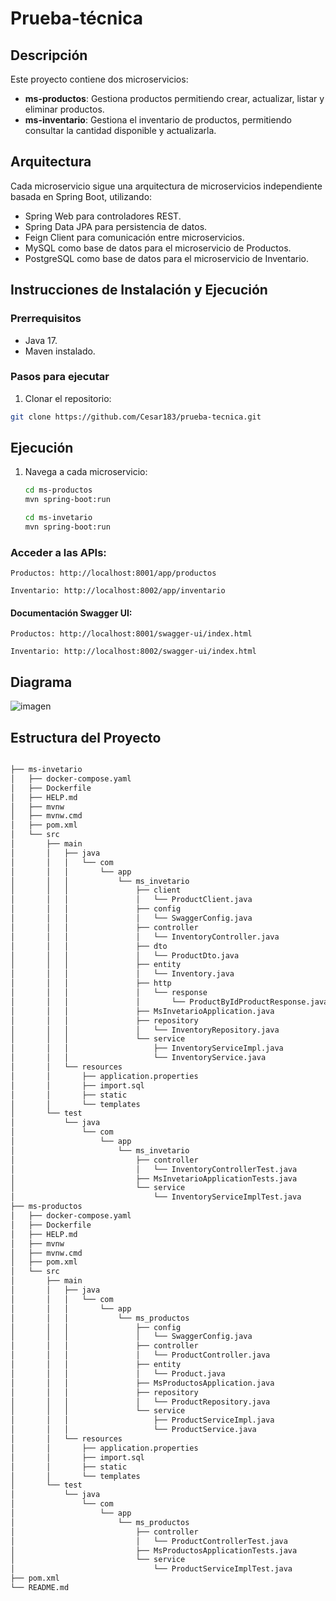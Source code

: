 # Prueba-técnica
## Descripción
Este proyecto contiene dos microservicios:
- **ms-productos**: Gestiona productos permitiendo crear, actualizar, listar y eliminar productos.
- **ms-inventario**: Gestiona el inventario de productos, permitiendo consultar la cantidad disponible y actualizarla.

## Arquitectura
Cada microservicio sigue una arquitectura de microservicios independiente basada en Spring Boot, utilizando:
- Spring Web para controladores REST.
- Spring Data JPA para persistencia de datos.
- Feign Client para comunicación entre microservicios.
- MySQL como base de datos para el microservicio de Productos.
- PostgreSQL como base de datos para el microservicio de Inventario.

## Instrucciones de Instalación y Ejecución

### Prerrequisitos

- Java 17.
- Maven instalado.

### Pasos para ejecutar

1. Clonar el repositorio:

```bash
git clone https://github.com/Cesar183/prueba-tecnica.git
```

## Ejecución
1. Navega a cada microservicio:
   ```bash
   cd ms-productos
   mvn spring-boot:run

   cd ms-invetario
   mvn spring-boot:run
   ```

### Acceder a las APIs:

    Productos: http://localhost:8001/app/productos

    Inventario: http://localhost:8002/app/inventario

#### Documentación Swagger UI:

    Productos: http://localhost:8001/swagger-ui/index.html

    Inventario: http://localhost:8002/swagger-ui/index.html

## Diagrama

![imagen](https://github.com/user-attachments/assets/d7710cee-abe9-4495-8aa9-c2f2968bc5b1)

## Estructura del Proyecto
```bash

├── ms-invetario
│   ├── docker-compose.yaml
│   ├── Dockerfile
│   ├── HELP.md
│   ├── mvnw
│   ├── mvnw.cmd
│   ├── pom.xml
│   └── src
│       ├── main
│       │   ├── java
│       │   │   └── com
│       │   │       └── app
│       │   │           └── ms_invetario
│       │   │               ├── client
│       │   │               │   └── ProductClient.java
│       │   │               ├── config
│       │   │               │   └── SwaggerConfig.java
│       │   │               ├── controller
│       │   │               │   └── InventoryController.java
│       │   │               ├── dto
│       │   │               │   └── ProductDto.java
│       │   │               ├── entity
│       │   │               │   └── Inventory.java
│       │   │               ├── http
│       │   │               │   └── response
│       │   │               │       └── ProductByIdProductResponse.java
│       │   │               ├── MsInvetarioApplication.java
│       │   │               ├── repository
│       │   │               │   └── InventoryRepository.java
│       │   │               └── service
│       │   │                   ├── InventoryServiceImpl.java
│       │   │                   └── InventoryService.java
│       │   └── resources
│       │       ├── application.properties
│       │       ├── import.sql
│       │       ├── static
│       │       └── templates
│       └── test
│           └── java
│               └── com
│                   └── app
│                       └── ms_invetario
│                           ├── controller
│                           │   └── InventoryControllerTest.java
│                           ├── MsInvetarioApplicationTests.java
│                           └── service
│                               └── InventoryServiceImplTest.java
├── ms-productos
│   ├── docker-compose.yaml
│   ├── Dockerfile
│   ├── HELP.md
│   ├── mvnw
│   ├── mvnw.cmd
│   ├── pom.xml
│   └── src
│       ├── main
│       │   ├── java
│       │   │   └── com
│       │   │       └── app
│       │   │           └── ms_productos
│       │   │               ├── config
│       │   │               │   └── SwaggerConfig.java
│       │   │               ├── controller
│       │   │               │   └── ProductController.java
│       │   │               ├── entity
│       │   │               │   └── Product.java
│       │   │               ├── MsProductosApplication.java
│       │   │               ├── repository
│       │   │               │   └── ProductRepository.java
│       │   │               └── service
│       │   │                   ├── ProductServiceImpl.java
│       │   │                   └── ProductService.java
│       │   └── resources
│       │       ├── application.properties
│       │       ├── import.sql
│       │       ├── static
│       │       └── templates
│       └── test
│           └── java
│               └── com
│                   └── app
│                       └── ms_productos
│                           ├── controller
│                           │   └── ProductControllerTest.java
│                           ├── MsProductosApplicationTests.java
│                           └── service
│                               └── ProductServiceImplTest.java
├── pom.xml
└── README.md

```
